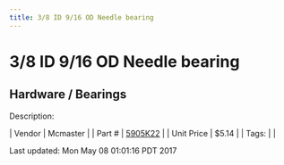 ```yaml
---
title: 3/8 ID 9/16 OD Needle bearing
---
```


# 3/8 ID 9/16 OD Needle bearing
## Hardware / Bearings
Description: 	 

| Vendor | Mcmaster | 
| Part # | [5905K22](https://www.mcmaster.com/#5905K22) | 
| Unit Price | $5.14 | 
| Tags: |  | 

Last updated: Mon May 08 01:01:16 PDT 2017